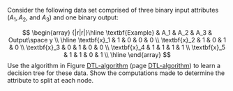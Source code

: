

Consider the following data set comprised of three binary input
attributes ($A_1, A_2$, and $A_3$) and one binary output:<br>

$$
\begin{array} 
	{|r|r|}\hline \textbf{Example} & A_1 & A_2 & A_3 & Output\space y \\ 
	\hline \textbf{x}_1 & 1 & 0 & 0 & 0 \\ 
	\textbf{x}_2 & 1 & 0 & 1 & 0 \\ 
	 \textbf{x}_3 & 0 & 1 & 0 & 0 \\ 
	 \textbf{x}_4 & 1 & 1 & 1 & 1 \\ 
	 \textbf{x}_5 & 1 & 1 & 0 & 1 \\ 
	\hline  
\end{array}
$$
Use the algorithm in Figure <a class="insideBookFigRef" target="_blank" href="https://aimacode.github.io/aima-exercises/figures/DTL-algorithm.png">DTL-algorithm</a>
(page <a class="pageRef" title="" href="#">DTL-algorithm</a>) to learn a decision tree for these data. Show the
computations made to determine the attribute to split at each node.
